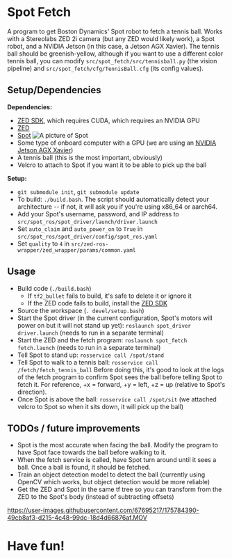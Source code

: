 # Spot Fetch
A program to get Boston Dynamics' Spot robot to fetch a tennis ball. Works with a Stereolabs ZED 2i camera (but any ZED would likely work), a Spot robot, and a NVIDIA Jetson (in this case, a Jetson AGX Xavier). The tennis ball should be greenish-yellow, although if you want to use a different color tennis ball, you can modify `src/spot_fetch/src/tennisball.py` (the vision pipeline) and `src/spot_fetch/cfg/TennisBall.cfg` (its config values).

## Setup/Dependencies
**Dependencies:**
- [ZED SDK](https://www.stereolabs.com/developers/release/), which requires CUDA, which requires an NVIDIA GPU
- [ZED](https://www.stereolabs.com/zed-2i/)
- [Spot](https://www.bostondynamics.com/products/spot)
![A picture of Spot](https://github.com/clearpathrobotics/spot_ros/blob/master/cp_spot.jpg?raw=true)
- Some type of onboard computer with a GPU (we are using an [NVIDIA Jetson AGX Xavier](https://developer.nvidia.com/embedded/jetson-agx-xavier-developer-kit))
- A tennis ball (this is the most important, obviously)
- Velcro to attach to Spot if you want it to be able to pick up the ball

**Setup:**
- `git submodule init`, `git submodule update`
- To build: `./build.bash`. The script should automatically detect your architecture -- if not, it will ask you if you're using x86_64 or aarch64.
- Add your Spot's username, password, and IP address to `src/spot_ros/spot_driver/launch/driver.launch` 
- Set `auto_claim` and `auto_power_on` to `True` in `src/spot_ros/spot_driver/config/spot_ros.yaml`
- Set `quality` to `4` in `src/zed-ros-wrapper/zed_wrapper/params/common.yaml`

## Usage
- Build code (`./build.bash`)
    - If `tf2_bullet` fails to build, it's safe to delete it or ignore it
    - If the ZED code fails to build, install the [ZED SDK](https://www.stereolabs.com/developers/release/)
- Source the workspace (`. devel/setup.bash`)
- Start the Spot driver (in the current configuration, Spot's motors will power on but it will not stand up yet): `roslaunch spot_driver driver.launch` (needs to run in a separate terminal)
- Start the ZED and the fetch program: `roslaunch spot_fetch fetch.launch` (needs to run in a separate terminal)
- Tell Spot to stand up: `rosservice call /spot/stand`
- Tell Spot to walk to a tennis ball: `rosservice call /fetch/fetch_tennis_ball` Before doing this, it's good to look at the logs of the fetch program to confirm Spot sees the ball before telling Spot to fetch it. For reference, +x = forward, +y = left, +z = up (relative to Spot's direction).
- Once Spot is above the ball: `rosservice call /spot/sit` (we attached velcro to Spot so when it sits down, it will pick up the ball)

## TODOs / future improvements
- Spot is the most accurate when facing the ball. Modify the program to have Spot face towards the ball before walking to it.
- When the fetch service is called, have Spot turn around until it sees a ball. Once a ball is found, it should be fetched.
- Train an object detection model to detect the ball (currently using OpenCV which works, but object detection would be more reliable)
- Get the ZED and Spot in the same tf tree so you can transform from the ZED to the Spot's body (instead of subtracting offsets)

https://user-images.githubusercontent.com/67695217/175784390-49cb8af3-d215-4c48-99dc-18d4d66876af.MOV

# Have fun!
